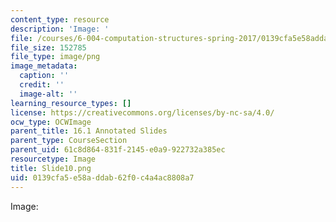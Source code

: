 ```yaml
---
content_type: resource
description: 'Image: '
file: /courses/6-004-computation-structures-spring-2017/0139cfa5e58addab62f0c4a4ac8808a7_Slide10.png
file_size: 152785
file_type: image/png
image_metadata:
  caption: ''
  credit: ''
  image-alt: ''
learning_resource_types: []
license: https://creativecommons.org/licenses/by-nc-sa/4.0/
ocw_type: OCWImage
parent_title: 16.1 Annotated Slides
parent_type: CourseSection
parent_uid: 61c8d864-831f-2145-e0a9-922732a385ec
resourcetype: Image
title: Slide10.png
uid: 0139cfa5-e58a-ddab-62f0-c4a4ac8808a7
---
```

Image: 